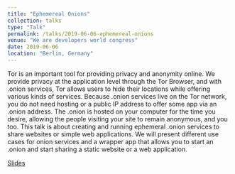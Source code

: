 ```yaml
---
title: "Ephemereal Onions"
collection: talks
type: "Talk"
permalink: /talks/2019-06-06-ephemereal-onions
venue: "We are developers world congress"
date: 2019-06-06
location: "Berlin, Germany"
---
```


Tor is an important tool for providing privacy and anonymity online. We provide privacy at the application level through the Tor Browser, and with .onion services, Tor allows users to hide their locations while offering various kinds of services. Because .onion services live on the Tor network, you do not need hosting or a public IP address to offer some app via an .onion address. The .onion is hosted on your computer for the time you desire, allowing the people visiting your site to remain anonymous, and you too. This talk is about creating and running ephemeral .onion services to share websites or simple web applications. We will present different use cases for onion services and a wrapper app that allows you to start an .onion and start sharing a static website or a web application.

[Slides](https://slides.com/hiropaw/deck-15-18-23)
